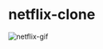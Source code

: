 # netflix-clone
![netflix-gif](https://github.com/ORKUNYUCE/netflix-clone/assets/136272765/e552b48c-a39b-4f3e-b246-6fa3ee99aecd)
